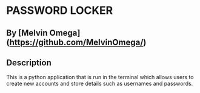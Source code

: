 # PASSWORD LOCKER

## By [Melvin Omega] (https://github.com/MelvinOmega/)

## Description
This is a python application that is run in the terminal which allows users to create new accounts and store details such as usernames and passwords.

